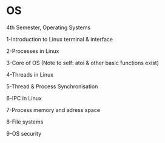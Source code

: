 # OS
4th Semester, Operating Systems

1-Introduction to Linux terminal & interface

2-Processes in Linux

3-Core of OS (Note to self: atoi & other basic functions exist)

4-Threads in Linux

5-Thread & Process Synchronisation

6-IPC in Linux

7-Process memory and adress space

8-File systems

9-OS security
